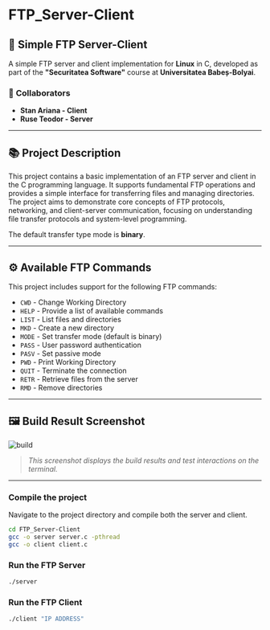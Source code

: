# FTP_Server-Client

## 📁 **Simple FTP Server-Client**  
A simple FTP server and client implementation for **Linux** in C, developed as part of the **"Securitatea Software"** course at **Universitatea Babeș-Bolyai**.

### 📝 **Collaborators**  
- **Stan Ariana - Client**
- **Ruse Teodor - Server**  

---

## 📚 **Project Description**  
This project contains a basic implementation of an FTP server and client in the C programming language. It supports fundamental FTP operations and provides a simple interface for transferring files and managing directories. The project aims to demonstrate core concepts of FTP protocols, networking, and client-server communication, focusing on understanding file transfer protocols and system-level programming.

The default transfer type mode is **binary**.

---

## ⚙️ **Available FTP Commands**  
This project includes support for the following FTP commands:

- `CWD`  - Change Working Directory  
- `HELP`  - Provide a list of available commands  
- `LIST`  - List files and directories  
- `MKD`   - Create a new directory  
- `MODE`  - Set transfer mode (default is binary)  
- `PASS`  - User password authentication  
- `PASV`  - Set passive mode  
- `PWD`   - Print Working Directory  
- `QUIT`  - Terminate the connection  
- `RETR`  - Retrieve files from the server  
- `RMD`   - Remove directories  

---

## 🖼️ **Build Result Screenshot**  
![build](https://github.com/user-attachments/assets/325c4684-34e6-4a6a-849f-22ba5cbc2059)

> *This screenshot displays the build results and test interactions on the terminal.*

---

### Compile the project
Navigate to the project directory and compile both the server and client.

```bash
cd FTP_Server-Client
gcc -o server server.c -pthread
gcc -o client client.c
```

### Run the FTP Server
```bash
./server
```

### Run the FTP Client
```bash
./client "IP ADDRESS"
```
